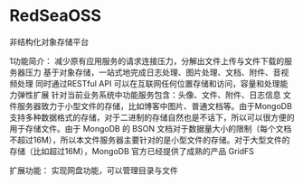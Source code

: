# RedSeaOSS
非结构化对象存储平台

1功能简介：
减少原有应用服务的请求连接压力，分解出文件上传与文件下载的服务器压力
基于对象存储，⼀站式地完成日志处理、图片处理、文档、附件、⾳视频处理
同时通过RESTful API 可以在互联网任何位置存储和访问，容量和处理能力弹性扩展
针对当前业务系统中功能服务包含：头像、文件、附件、日志信息
文件服务器致力于小型文件的存储，比如博客中图片、普通文档等。由于MongoDB 支持多种数据格式的存储，对于二进制的存储自然也是不话下，所以可以很方便的用于存储文件。由于 MongoDB 的 BSON 文档对于数据量大小的限制（每个文档不超过16M），所以本文件服务器主要针对的是小型文件的存储。对于大型文件的存储（比如超过16M），MongoDB 官方已经提供了成熟的产品 GridFS

扩展功能：
实现网盘功能，可以管理目录与文件
